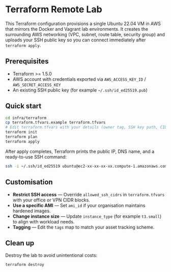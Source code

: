 # Terraform Remote Lab

This Terraform configuration provisions a single Ubuntu 22.04 VM in AWS that mirrors the Docker and Vagrant lab environments. It creates the surrounding AWS networking (VPC, subnet, route table, security group) and uploads your SSH public key so you can connect immediately after `terraform apply`.

## Prerequisites

- Terraform >= 1.5.0
- AWS account with credentials exported via `AWS_ACCESS_KEY_ID` / `AWS_SECRET_ACCESS_KEY`
- An existing SSH public key (for example `~/.ssh/id_ed25519.pub`)

## Quick start

```bash
cd infra/terraform
cp terraform.tfvars.example terraform.tfvars
# Edit terraform.tfvars with your details (owner tag, SSH key path, CIDR restrictions)
terraform init
terraform plan
terraform apply
```

After apply completes, Terraform prints the public IP, DNS name, and a ready-to-use SSH command:

```bash
ssh -i ~/.ssh/id_ed25519 ubuntu@ec2-xx-xx-xx-xx.compute-1.amazonaws.com
```

## Customisation

- **Restrict SSH access** — Override `allowed_ssh_cidrs` in `terraform.tfvars` with your office or VPN CIDR blocks.
- **Use a specific AMI** — Set `ami_id` if your organisation maintains hardened images.
- **Change instance size** — Update `instance_type` (for example `t3.small`) to align with workload needs.
- **Tagging** — Edit the `tags` map to match your asset tracking scheme.

## Clean up

Destroy the lab to avoid unintentional costs:

```bash
terraform destroy
```

